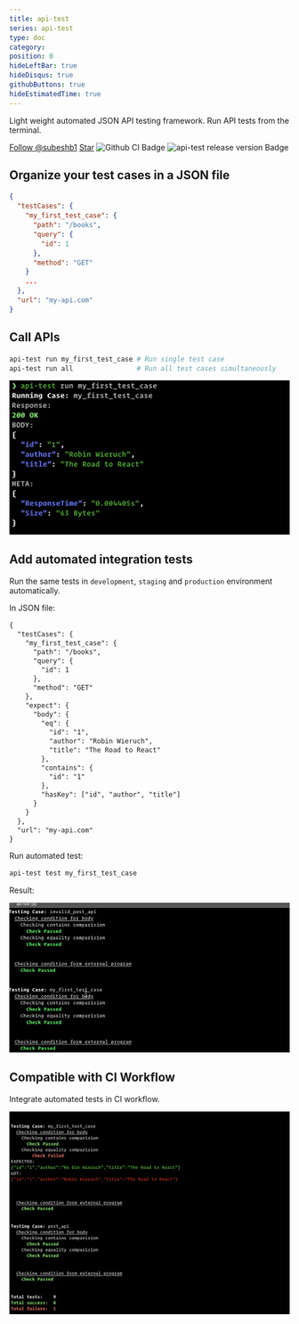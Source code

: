 ```yaml
---
title: api-test
series: api-test
type: doc
category:
position: 0
hideLeftBar: true
hideDisqus: true
githubButtons: true
hideEstimatedTime: true
---
```


Light weight automated JSON API testing framework. Run API tests from the terminal.

<a class="github-button" href="https://github.com/subeshb1" data-color-scheme="no-preference: dark; light: dark; dark: dark;" data-show-count="true" aria-label="Follow @subeshb1 on GitHub">Follow @subeshb1</a> <a class="github-button" href="https://github.com/subeshb1/api-test" data-color-scheme="no-preference: light; light: light; dark: dark;" data-icon="octicon-star" data-show-count="true" aria-label="Star subeshb1/api-test on GitHub">Star</a>
<img alt="Github CI Badge" class="badge" src="https://github.com/subeshb1/api-test/workflows/CI/badge.svg"> <img class="badge" src="https://img.shields.io/github/v/release/subeshb1/api-test" alt="api-test release version Badge">

## Organize your test cases in a JSON file

```json
{
  "testCases": {
    "my_first_test_case": {
      "path": "/books",
      "query": {
        "id": 1
      },
      "method": "GET"
    }
    ...
  },
  "url": "my-api.com"
}
```

## Call APIs

```sh
api-test run my_first_test_case # Run single test case
api-test run all                # Run all test cases simultaneously
```

![API Response](../../../assets/api-test-run.png)

## Add automated integration tests

Run the same tests in `development`, `staging` and `production` environment automatically.

In JSON file:

```json{10-21}
{
  "testCases": {
    "my_first_test_case": {
      "path": "/books",
      "query": {
        "id": 1
      },
      "method": "GET"
    },
    "expect": {
      "body": {
        "eq": {
          "id": "1",
          "author": "Robin Wieruch",
          "title": "The Road to React"
        },
        "contains": {
          "id": "1"
        },
        "hasKey": ["id", "author", "title"]
      }
    }
  },
  "url": "my-api.com"
}
```

Run automated test:

```sh
api-test test my_first_test_case
```

Result:

![API automated testing](../../../assets/api-test-spec.gif)

## Compatible with CI Workflow

Integrate automated tests in CI workflow.

![Error exit code on failure](../../../assets/api-test-ci.png)
